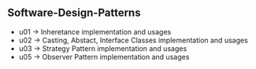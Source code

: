## Software-Design-Patterns

* u01 -> Inheretance  implementation and usages
* u02 -> Casting, Abstact, Interface Classes implementation and usages
* u03 -> Strategy Pattern implementation and usages 
* u05 -> Observer Pattern implementation and usages
